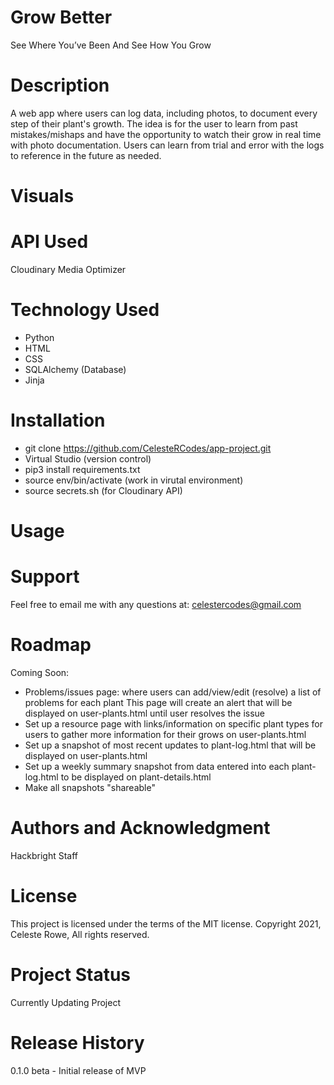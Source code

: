 # Grow Better
See Where You’ve Been And See How You Grow

# Description
A web app where users can log data, including photos, to document every step of their plant's growth. The idea is for the user to learn from past mistakes/mishaps and have the opportunity to watch their grow in real time with photo documentation. Users can learn from trial and error with the logs to reference in the future as needed. 

# Visuals

# API Used
Cloudinary Media Optimizer

# Technology Used
* Python
* HTML
* CSS
* SQLAlchemy (Database)
* Jinja

# Installation
* git clone https://github.com/CelesteRCodes/app-project.git
* Virtual Studio (version control)
* pip3 install requirements.txt
* source env/bin/activate (work in virutal environment)
* source secrets.sh (for Cloudinary API)

# Usage

# Support 
Feel free to email me with any questions at: celestercodes@gmail.com 

# Roadmap
Coming Soon:
* Problems/issues page: where users can add/view/edit (resolve) a list of problems for each plant
This page will create an alert that will be displayed on user-plants.html until user resolves the issue
* Set up a resource page with links/information on specific plant types for users to gather more information for their grows on user-plants.html
* Set up a snapshot of most recent updates to plant-log.html that will be displayed on user-plants.html
* Set up a weekly summary snapshot from data entered into each plant-log.html to be displayed on plant-details.html 
* Make all snapshots "shareable" 

# Authors and Acknowledgment
Hackbright Staff 

# License
This project is licensed under the terms of the MIT license.
Copyright 2021, Celeste Rowe, All rights reserved.

# Project Status
Currently Updating Project

# Release History
0.1.0 beta - Initial release of MVP

